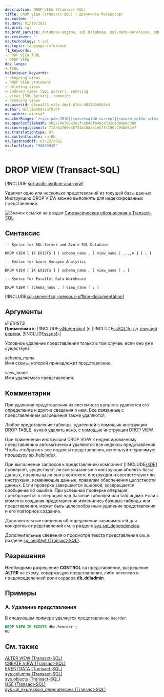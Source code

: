 ```yaml
---
description: DROP VIEW (Transact-SQL)
title: DROP VIEW (Transact-SQL) | Документы Майкрософт
ms.custom: ''
ms.date: 01/19/2021
ms.prod: sql
ms.prod_service: database-engine, sql-database, sql-data-warehouse, pdw
ms.reviewer: ''
ms.technology: t-sql
ms.topic: language-reference
f1_keywords:
- DROP_VIEW_TSQL
- DROP VIEW
dev_langs:
- TSQL
helpviewer_keywords:
- dropping views
- DROP VIEW statement
- deleting views
- indexed views [SQL Server], removing
- views [SQL Server], removing
- removing views
ms.assetid: 03cea355-e39c-46e1-b7db-8832038669dd
author: WilliamDAssafMSFT
ms.author: wiassaf
monikerRange: '>=aps-pdw-2016||=azuresqldb-current||=azure-sqldw-latest||>=sql-server-2016||>=sql-server-linux-2017||=azuresqldb-mi-current'
ms.openlocfilehash: eb57746700a3e5fc6b48fb4dc4032e1d92e6ddb9
ms.sourcegitcommit: 713e5a709e45711e18dae1e5ffc190c7918d52e7
ms.translationtype: HT
ms.contentlocale: ru-RU
ms.lasthandoff: 01/22/2021
ms.locfileid: "98689035"
---
```

# <a name="drop-view-transact-sql"></a>DROP VIEW (Transact-SQL)
[!INCLUDE [sql-asdb-asdbmi-asa-pdw](../../includes/applies-to-version/sql-asdb-asdbmi-asa-pdw.md)]

  Удаляет одно или несколько представлений из текущей базы данных. Инструкцию DROP VIEW можно выполнять для индексированных представлений.  
  
 ![Значок ссылки на раздел](../../database-engine/configure-windows/media/topic-link.gif "Значок ссылки на раздел") [Синтаксические обозначения в Transact-SQL](../../t-sql/language-elements/transact-sql-syntax-conventions-transact-sql.md)  
  
## <a name="syntax"></a>Синтаксис  
  
```syntaxsql
-- Syntax for SQL Server and Azure SQL Database
  
DROP VIEW [ IF EXISTS ] [ schema_name . ] view_name [ ...,n ] [ ; ]  
```  

```syntaxsql
-- Syntax for Azure Synapse Analytics
  
DROP VIEW [ IF EXISTS ] [ schema_name . ] view_name [ ; ]  
```  

```syntaxsql
-- Syntax for Parallel Data Warehouse  
  
DROP VIEW [ schema_name . ] view_name [ ; ]  
```  
  
[!INCLUDE[sql-server-tsql-previous-offline-documentation](../../includes/sql-server-tsql-previous-offline-documentation.md)]

## <a name="arguments"></a>Аргументы
 *IF EXISTS*  
 **Применимо к**: [!INCLUDE[ssNoVersion](../../includes/ssnoversion-md.md)] (с [!INCLUDE[ssSQL15](../../includes/sssql16-md.md)] до [текущей версии](../../sql-server/what-s-new-in-sql-server-2016.md), [!INCLUDE[sssds](../../includes/sssds-md.md)]).|  
  
 Условное удаление представления только в том случае, если оно уже существует.  
  
 *schema_name*  
 Имя схемы, которой принадлежит представление.  
  
 *view_name*  
 Имя удаляемого представления.  
  
## <a name="remarks"></a>Комментарии  
 При удалении представления из системного каталога удаляется его определение и другие сведения о нем. Все связанные с представлением разрешения также удаляются.  
  
 Любое представление таблицы, удаленной с помощью инструкции DROP TABLE, нужно удалять явно, с помощью инструкции DROP VIEW.  
  
 При применении инструкции DROP VIEW к индексированному представлению автоматически удаляются все индексы представления. Чтобы отобразить все индексы представления, используйте хранимую процедуру [sp_helpindex](../../relational-databases/system-stored-procedures/sp-helpindex-transact-sql.md).  
  
 При выполнении запросов к представлению компонент [!INCLUDE[ssDE](../../includes/ssde-md.md)] проверяет, существуют ли все указанные в инструкции объекты базы данных, правильны ли они в контексте инструкции и соответствуют ли инструкции, изменяющие данные, правилам обеспечения целостности данных. Если проверка завершается ошибкой, возвращается сообщение об ошибке. При успешной проверке операция преобразуется в операцию над базовой таблицей или таблицами. Если с момента создания представления изменились базовые таблицы или представления, может быть целесообразным удаление представления и его повторное создание.  
  
 Дополнительные сведения об определении зависимостей для конкретных представлений см. в разделе [sys.sql_dependencies](../../relational-databases/system-catalog-views/sys-sql-dependencies-transact-sql.md).  
  
 Дополнительные сведения о просмотре текста представления см. в разделе [sp_helptext (Transact-SQL)](../../relational-databases/system-stored-procedures/sp-helptext-transact-sql.md).  
  
## <a name="permissions"></a>Разрешения  
 Необходимо разрешение **CONTROL** на представление, разрешение **ALTER** на схему, содержащую представление, либо членство в предопределенной роли сервера **db_ddladmin**.  
  
## <a name="examples"></a>Примеры  
  
### <a name="a-drop-a-view"></a>A. Удаление представления  
 В следующем примере удаляется представление `Reorder`.  
  
```sql
DROP VIEW IF EXISTS dbo.Reorder ;  
GO  
```  
  
## <a name="see-also"></a>См. также  
 [ALTER VIEW (Transact-SQL)](../../t-sql/statements/alter-view-transact-sql.md)   
 [CREATE VIEW (Transact-SQL)](../../t-sql/statements/create-view-transact-sql.md)   
 [EVENTDATA (Transact-SQL)](../../t-sql/functions/eventdata-transact-sql.md)   
 [sys.columns (Transact-SQL)](../../relational-databases/system-catalog-views/sys-columns-transact-sql.md)   
 [sys.objects (Transact-SQL)](../../relational-databases/system-catalog-views/sys-objects-transact-sql.md)   
 [USE (Transact-SQL)](../../t-sql/language-elements/use-transact-sql.md)   
 [sys.sql_expression_dependencies (Transact-SQL)](../../relational-databases/system-catalog-views/sys-sql-expression-dependencies-transact-sql.md)